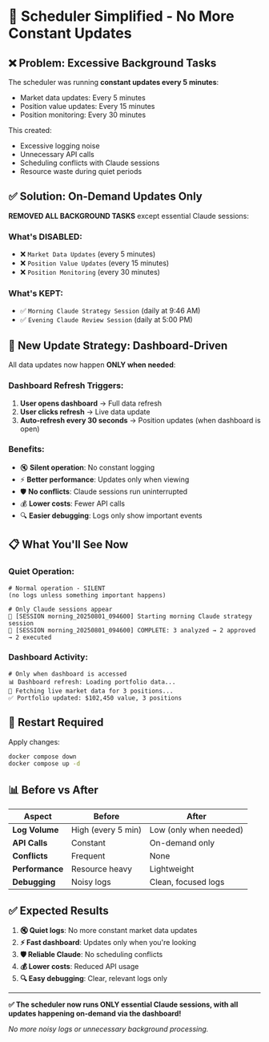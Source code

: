 # 🔧 Scheduler Simplified - No More Constant Updates

## ❌ **Problem: Excessive Background Tasks**

The scheduler was running **constant updates every 5 minutes**:
- Market data updates: Every 5 minutes
- Position value updates: Every 15 minutes  
- Position monitoring: Every 30 minutes

This created:
- Excessive logging noise
- Unnecessary API calls
- Scheduling conflicts with Claude sessions
- Resource waste during quiet periods

## ✅ **Solution: On-Demand Updates Only**

**REMOVED ALL BACKGROUND TASKS** except essential Claude sessions:

### **What's DISABLED:**
- ❌ `Market Data Updates` (every 5 minutes)
- ❌ `Position Value Updates` (every 15 minutes)  
- ❌ `Position Monitoring` (every 30 minutes)

### **What's KEPT:**
- ✅ `Morning Claude Strategy Session` (daily at 9:46 AM)
- ✅ `Evening Claude Review Session` (daily at 5:00 PM)

## 🎯 **New Update Strategy: Dashboard-Driven**

All data updates now happen **ONLY when needed**:

### **Dashboard Refresh Triggers:**
1. **User opens dashboard** → Full data refresh
2. **User clicks refresh** → Live data update
3. **Auto-refresh every 30 seconds** → Position updates (when dashboard is open)

### **Benefits:**
- 🔇 **Silent operation**: No constant logging
- ⚡ **Better performance**: Updates only when viewing
- 🛡️ **No conflicts**: Claude sessions run uninterrupted
- 💰 **Lower costs**: Fewer API calls
- 🔍 **Easier debugging**: Logs only show important events

## 📋 **What You'll See Now**

### **Quiet Operation:**
```
# Normal operation - SILENT
(no logs unless something important happens)

# Only Claude sessions appear
🌅 [SESSION morning_20250801_094600] Starting morning Claude strategy session
🎉 [SESSION morning_20250801_094600] COMPLETE: 3 analyzed → 2 approved → 2 executed
```

### **Dashboard Activity:**
```
# Only when dashboard is accessed
📊 Dashboard refresh: Loading portfolio data...
📡 Fetching live market data for 3 positions...
✅ Portfolio updated: $102,450 value, 3 positions
```

## 🚀 **Restart Required**

Apply changes:
```bash
docker compose down
docker compose up -d
```

## 📊 **Before vs After**

| **Aspect** | **Before** | **After** |
|------------|------------|-----------|
| **Log Volume** | High (every 5 min) | Low (only when needed) |
| **API Calls** | Constant | On-demand only |
| **Conflicts** | Frequent | None |
| **Performance** | Resource heavy | Lightweight |
| **Debugging** | Noisy logs | Clean, focused logs |

## ✅ **Expected Results**

1. **🔇 Quiet logs**: No more constant market data updates
2. **⚡ Fast dashboard**: Updates only when you're looking
3. **🛡️ Reliable Claude**: No scheduling conflicts
4. **💰 Lower costs**: Reduced API usage
5. **🔍 Easy debugging**: Clear, relevant logs only

---

**✅ The scheduler now runs ONLY essential Claude sessions, with all updates happening on-demand via the dashboard!**

*No more noisy logs or unnecessary background processing.*